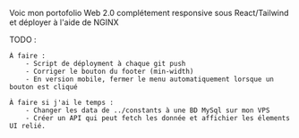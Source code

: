 Voic mon portofolio Web 2.0 complétement responsive sous React/Tailwind et déployer à l'aide de NGINX


TODO : 

    À faire :
        - Script de déployment à chaque git push
        - Corriger le bouton du footer (min-width)
        - En version mobile, fermer le menu automatiquement lorsque un bouton est cliqué
        
    À faire si j'ai le temps : 
        - Changer les data de ../constants à une BD MySql sur mon VPS
        - Créer un API qui peut fetch les donnée et affichier les élements UI relié.
